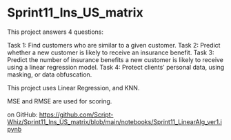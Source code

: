 # Sprint11_Ins_US_matrix

This project answers 4 questions:

Task 1: Find customers who are similar to a given customer. 
Task 2: Predict whether a new customer is likely to receive an insurance benefit. 
Task 3: Predict the number of insurance benefits a new customer is likely to receive using a linear regression model.
Task 4: Protect clients' personal data, using masking, or data obfuscation.
 
This project uses Linear Regression, and  KNN.

MSE and RMSE are used for scoring. 

on GitHub:
https://github.com/Script-Whiz/Sprint11_Ins_US_matrix/blob/main/notebooks/Sprint11_LinearAlg_ver1.ipynb
